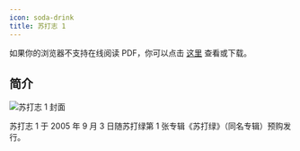 ```yaml
---
icon: soda-drink
title: 苏打志 1
---
```


<PDF url="/pdf/sodazine1.pdf" />

如果你的浏览器不支持在线阅读 PDF，你可以点击 [这里](/pdf/sodazine1.pdf) 查看或下载。

## 简介

![苏打志 1 封面](https://picbed-1300227887.cos.ap-shanghai.myqcloud.com/sodaguide/resources/sodazine/1.jpg)

苏打志 1 于 2005 年 9 月 3 日随苏打绿第 1 张专辑《苏打绿》（同名专辑）预购发行。
